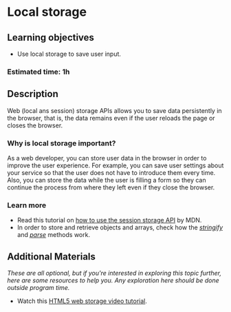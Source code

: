 # Local storage

## Learning objectives

- Use local storage to save user input.

### Estimated time: 1h

## Description

Web (local ans session) storage APIs allows you to save data persistently in the browser, that is, the data remains even if the user reloads the page or closes the browser.

### Why is local storage important?

As a web developer, you can store user data in the browser in order to improve the user experience. For example, you can save user settings about your service so that the user does not have to introduce them every time. Also, you can store the data while the user is filling a form so they can continue the process from where they left even if they close the browser.

### Learn more
- Read this tutorial on [how to use the session storage API](https://www.javascripttutorial.net/javascript-dom/javascript-form/) by MDN.
- In order to store and retrieve objects and arrays, check how the [*stringify*](https://developer.mozilla.org/en-US/docs/Web/JavaScript/Reference/Global_Objects/JSON/stringify) and [*parse*](https://developer.mozilla.org/en-US/docs/Web/JavaScript/Reference/Global_Objects/JSON/parse) methods work.

## Additional Materials

*These are all optional, but if you're interested in exploring this topic further, here are some resources to help you. Any exploration here should be done outside program time.*
- Watch this [HTML5 web storage video tutorial](https://www.youtube.com/watch?v=C3tiI3akFq8).
